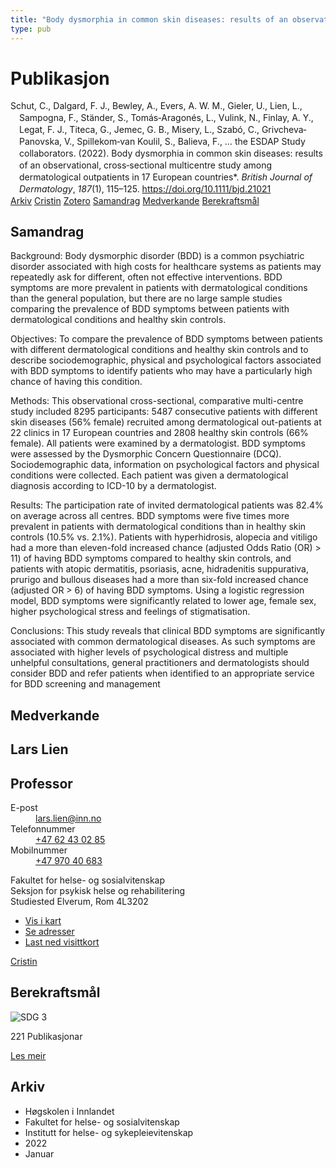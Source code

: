```yaml
---
title: "Body dysmorphia in common skin diseases: results of an observational, cross‐sectional multicentre study among dermatological outpatients in 17 European countries*"
type: pub
---
```

<h1>Publikasjon</h1>
<article id="csl-bib-container-XKEUH2SD" class="csl-bib-container">
  <div class="csl-bib-body" style="line-height: 1.35; padding-left: 1em; text-indent:-1em;">
  <div class="csl-entry">Schut, C., Dalgard, F. J., Bewley, A., Evers, A. W. M., Gieler, U., Lien, L., Sampogna, F., St&#xE4;nder, S., Tom&#xE1;s&#x2010;Aragon&#xE9;s, L., Vulink, N., Finlay, A. Y., Legat, F. J., Titeca, G., Jemec, G. B., Misery, L., Szab&#xF3;, C., Grivcheva&#x2010;Panovska, V., Spillekom&#x2010;van Koulil, S., Balieva, F., &#x2026; the ESDAP Study collaborators. (2022). Body dysmorphia in common skin diseases: results of an observational, cross&#x2010;sectional multicentre study among dermatological outpatients in 17 European countries*. <i>British Journal of Dermatology</i>, <i>187</i>(1), 115&#x2013;125. <a href="https://doi.org/10.1111/bjd.21021">https://doi.org/10.1111/bjd.21021</a></div>
</div>
  <div class="csl-bib-buttons">
    <a href="#taxonomy-article-XKEUH2SD" class="csl-bib-button">Arkiv</a>
    <a href="https://app.cristin.no/results/show.jsf?id=1991597" alt="Cristin URL" class="csl-bib-button">Cristin</a>
    <a href="http://zotero.org/groups/5022929/items/XKEUH2SD" alt="Zotero URL" class="csl-bib-button">Zotero</a>
    <a href="#abstract-article-XKEUH2SD" class="csl-bib-button">Samandrag</a>
    <a href="#contributors-article-XKEUH2SD" class="csl-bib-button">Medverkande</a>
    <a href="#sdg-article-XKEUH2SD" class="csl-bib-button">Berekraftsmål</a>
  </div>
  <div id="csl-bib-meta-container-XKEUH2SD"></div>
</article>
<div id="csl-bib-meta-XKEUH2SD" class="csl-bib-meta">
  <article id="abstract-article-XKEUH2SD" class="abstract-article">
    <h1>Samandrag</h1>
    Background: Body dysmorphic disorder (BDD) is a common psychiatric disorder associated with high costs for healthcare systems as patients may repeatedly ask for different, often not effective interventions. BDD symptoms are more prevalent in patients with dermatological conditions than the general population, but there are no large sample studies comparing the prevalence of BDD symptoms between patients with dermatological conditions and healthy skin controls. 
 
Objectives: To compare the prevalence of BDD symptoms between patients with different dermatological conditions and healthy skin controls and to describe sociodemographic, physical and psychological factors associated with BDD symptoms to identify patients who may have a particularly high chance of having this condition. 
 
Methods: This observational cross-sectional, comparative multi-centre study included 8295 participants: 5487 consecutive patients with different skin diseases (56% female) recruited among dermatological out-patients at 22 clinics in 17 European countries and 2808 healthy skin controls (66% female). All patients were examined by a dermatologist. BDD symptoms were assessed by the Dysmorphic Concern Questionnaire (DCQ). Sociodemographic data, information on psychological factors and physical conditions were collected. Each patient was given a dermatological diagnosis according to ICD-10 by a dermatologist. 
 
Results: The participation rate of invited dermatological patients was 82.4% on average across all centres. BDD symptoms were five times more prevalent in patients with dermatological conditions than in healthy skin controls (10.5% vs. 2.1%). Patients with hyperhidrosis, alopecia and vitiligo had a more than eleven-fold increased chance (adjusted Odds Ratio (OR) &gt; 11) of having BDD symptoms compared to healthy skin controls, and patients with atopic dermatitis, psoriasis, acne, hidradenitis suppurativa, prurigo and bullous diseases had a more than six-fold increased chance (adjusted OR &gt; 6) of having BDD symptoms. Using a logistic regression model, BDD symptoms were significantly related to lower age, female sex, higher psychological stress and feelings of stigmatisation. 
 
Conclusions: This study reveals that clinical BDD symptoms are significantly associated with common dermatological diseases. As such symptoms are associated with higher levels of psychological distress and multiple unhelpful consultations, general practitioners and dermatologists should consider BDD and refer patients when identified to an appropriate service for BDD screening and management
  </article>
  <article id="contributors-article-XKEUH2SD" class="contributors-article">
    <h1>Medverkande</h1>
    <div class="personas">
<div class="vrtx-hinn-person-card">
<div class="photo">
<i class="lar la-user-circle missing-person"></i>
</div>
<div class="info">
<hgroup><h1>Lars Lien</h1>
<h2>Professor</h2>
</hgroup><dl>
<dt>E-post</dt>
<dd>
<a href="mailto:lars.lien@inn.no">lars.lien@inn.no</a>
</dd>
<dt>Telefonnummer</dt>
<dd><a href="tel:+4762430285">
+47 62 43 02 85
</a></dd>
<dt>Mobilnummer</dt>
<dd><a href="tel:+4797040683">
+47 970 40 683
</a></dd>
</dl>
<p>
Fakultet for helse- og sosialvitenskap<br>
Seksjon for psykisk helse og rehabilitering<br>
Studiested Elverum,
Rom 4L3202
</p>
<ul class="vrtx-hinn-links">
<li><a href="https://www.google.com/maps?q=60.88177,11.53669">Vis i kart</a></li>
<li><a href="https://www.inn.no/finn-en-ansatt/lars-lien.html#vrtx-hinn-addresses">Se adresser</a></li>
<li><a href="https://www.inn.no/finn-en-ansatt/lars-lien.html?vrtx=vcf">Last ned visittkort</a></li>
</ul>
</div>
</div>
<a href="https://app.cristin.no/persons/show.jsf?id=14287" alt="Cristin URL" class="personas-cristin">Cristin</a>
</div>
  </article>
  <article id="sdg-article-XKEUH2SD" class="sdg-article">
    <h1>Berekraftsmål</h1>
    <div class="sdg-container"><div id="sdg3" class="sdg">
<img src="{{< params subfolder >}}images/sdg/sdg03_no.png" class="image" alt="SDG 3">
<div class="sdg-overlay">
<p class="sdg-publication-count"><span>221</span> Publikasjonar</p>
<p><a href="https://www.fn.no/om-fn/fns-baerekraftsmaal/god-helse-og-livskvalitet?lang=nno-NO" class="sdg-read-more">Les meir</a></p>
</div>
</div></div>
  </article>
  <article id="taxonomy-article-XKEUH2SD" class="taxonomy-article">
    <h1>Arkiv</h1>
    <ul>
      <li>Høgskolen i Innlandet</li>
      <li>Fakultet for helse- og sosialvitenskap</li>
      <li>Institutt for helse- og sykepleievitenskap</li>
      <li>2022</li>
      <li>Januar</li>
    </ul>
  </article>
</div>
